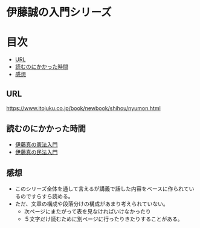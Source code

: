 # 伊藤誠の入門シリーズ

# 目次

<!-- @import "[TOC]" {cmd="toc" depthFrom=2 depthTo=6 orderedList=false} -->
<!-- code_chunk_output -->

- [URL](#url)
- [読むのにかかった時間](#読むのにかかった時間)
- [感想](#感想)

<!-- /code_chunk_output -->

## URL
https://www.itojuku.co.jp/book/newbook/shihou/nyumon.html
## 読むのにかかった時間


- [伊藤真の憲法入門](./伊藤真の憲法入門/readme.md#読むのにかかった時間)
- [伊藤真の民法入門](./伊藤真の民法入門/readme.md#読むのにかかった時間)


## 感想

- このシリーズ全体を通して言えるが講義で話した内容をベースに作られているのですらすら読める。
- ただ、文章の構成や段落分けの構成があまり考えられていない。
    - 次ページにまたがって表を見なければいけなかったり
    - ５文字だけ読むために別ページに行ったりきたりすることがある。
